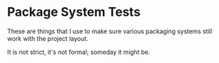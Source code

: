 # Package System Tests

These are things that I use to make sure various
packaging systems still work with the project layout.

It is not strict, it's not formal; someday it might be.
